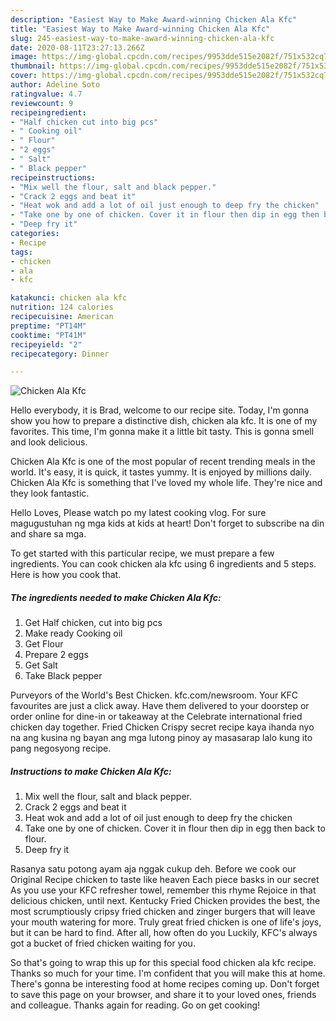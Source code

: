 ```yaml
---
description: "Easiest Way to Make Award-winning Chicken Ala Kfc"
title: "Easiest Way to Make Award-winning Chicken Ala Kfc"
slug: 245-easiest-way-to-make-award-winning-chicken-ala-kfc
date: 2020-08-11T23:27:13.266Z
image: https://img-global.cpcdn.com/recipes/9953dde515e2082f/751x532cq70/chicken-ala-kfc-recipe-main-photo.jpg
thumbnail: https://img-global.cpcdn.com/recipes/9953dde515e2082f/751x532cq70/chicken-ala-kfc-recipe-main-photo.jpg
cover: https://img-global.cpcdn.com/recipes/9953dde515e2082f/751x532cq70/chicken-ala-kfc-recipe-main-photo.jpg
author: Adeline Soto
ratingvalue: 4.7
reviewcount: 9
recipeingredient:
- "Half chicken cut into big pcs"
- " Cooking oil"
- " Flour"
- "2 eggs"
- " Salt"
- " Black pepper"
recipeinstructions:
- "Mix well the flour, salt and black pepper."
- "Crack 2 eggs and beat it"
- "Heat wok and add a lot of oil just enough to deep fry the chicken"
- "Take one by one of chicken. Cover it in flour then dip in egg then back to flour."
- "Deep fry it"
categories:
- Recipe
tags:
- chicken
- ala
- kfc

katakunci: chicken ala kfc 
nutrition: 124 calories
recipecuisine: American
preptime: "PT14M"
cooktime: "PT41M"
recipeyield: "2"
recipecategory: Dinner

---
```



![Chicken Ala Kfc](https://img-global.cpcdn.com/recipes/9953dde515e2082f/751x532cq70/chicken-ala-kfc-recipe-main-photo.jpg)

Hello everybody, it is Brad, welcome to our recipe site. Today, I'm gonna show you how to prepare a distinctive dish, chicken ala kfc. It is one of my favorites. This time, I'm gonna make it a little bit tasty. This is gonna smell and look delicious.

Chicken Ala Kfc is one of the most popular of recent trending meals in the world. It's easy, it is quick, it tastes yummy. It is enjoyed by millions daily. Chicken Ala Kfc is something that I've loved my whole life. They're nice and they look fantastic.

Hello Loves, Please watch po my latest cooking vlog. For sure magugustuhan ng mga kids at kids at heart! Don&#39;t forget to subscribe na din and share sa mga.


To get started with this particular recipe, we must prepare a few ingredients. You can cook chicken ala kfc using 6 ingredients and 5 steps. Here is how you cook that.

##### The ingredients needed to make Chicken Ala Kfc:

1. Get Half chicken, cut into big pcs
1. Make ready  Cooking oil
1. Get  Flour
1. Prepare 2 eggs
1. Get  Salt
1. Take  Black pepper


Purveyors of the World&#39;s Best Chicken. kfc.com/newsroom. Your KFC favourites are just a click away. Have them delivered to your doorstep or order online for dine-in or takeaway at the Celebrate international fried chicken day together. Fried Chicken Crispy secret recipe kaya ihanda nyo na ang kusina ng bayan ang mga lutong pinoy ay masasarap lalo kung ito pang negosyong recipe. 

##### Instructions to make Chicken Ala Kfc:

1. Mix well the flour, salt and black pepper.
1. Crack 2 eggs and beat it
1. Heat wok and add a lot of oil just enough to deep fry the chicken
1. Take one by one of chicken. Cover it in flour then dip in egg then back to flour.
1. Deep fry it


Rasanya satu potong ayam aja nggak cukup deh. Before we cook our Original Recipe chicken to taste like heaven Each piece basks in our secret As you use your KFC refresher towel, remember this rhyme Rejoice in that delicious chicken, until next. Kentucky Fried Chicken provides the best, the most scrumptiously cripsy fried chicken and zinger burgers that will leave your mouth watering for more. Truly great fried chicken is one of life&#39;s joys, but it can be hard to find. After all, how often do you Luckily, KFC&#39;s always got a bucket of fried chicken waiting for you. 

So that's going to wrap this up for this special food chicken ala kfc recipe. Thanks so much for your time. I'm confident that you will make this at home. There's gonna be interesting food at home recipes coming up. Don't forget to save this page on your browser, and share it to your loved ones, friends and colleague. Thanks again for reading. Go on get cooking!
